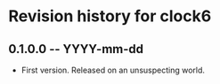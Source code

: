 # Revision history for clock6

## 0.1.0.0 -- YYYY-mm-dd

* First version. Released on an unsuspecting world.
